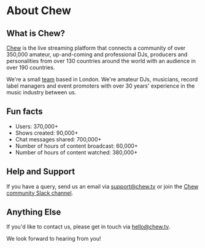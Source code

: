 # About Chew

## What is Chew?

[Chew](http://chew.tv) is the live streaming platform that connects a community of over 350,000 amateur, up-and-coming and professional DJs, producers and personalities from over 130 countries around the world with an audience in over 190 countries.

We're a small [team](https://chew.tv/guide/about/team) based in London. We're amateur DJs, musicians, record label managers and event promoters with over 30 years' experience in the music industry between us.

## Fun facts
- Users: 370,000+
- Shows created: 90,000+
- Chat messages shared: 700,000+
- Number of hours of content broadcast: 60,000+
- Number of hours of content watched: 380,000+

## Help and Support

If you have a query, send us an email via [support@chew.tv](mailto:support@chew.tv) or join the [Chew community Slack channel](https://slack.chew.tv).

## Anything Else

If you'd like to contact us, please get in touch via [hello@chew.tv](mailto:hello@chew.tv).

We look forward to hearing from you!
